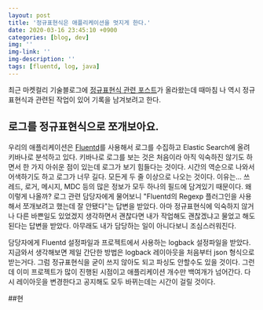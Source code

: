 ```yaml
---
layout: post
title: '정규표현식은 애플리케이션을 멋지게 한다.'
date: 2020-03-16 23:45:10 +0900
categories: [blog, dev]
img: ''
img-link: ''
img-description: ''
tags: [fluentd, log, java]
---
```


최근 마켓컬리 기술블로그에 [정규표현식 관련 포스트](https://helloworld.kurly.com/blog/reg-exp-01/)가 올라왔는데 때마침 나 역시 정규표현식과 관련된 작업이 있어 기록을 남겨보려고 한다.

## 로그를 정규표현식으로 쪼개보아요.

우리의 애플리케이션은 [Fluentd](https://www.fluentd.org/)를 사용해서 로그를 수집하고 Elastic Search에 올려 키바나로 분석하고 있다. 키바나로 로그를 보는 것은 처음이라 아직 익숙하진 않기도 하면서 한 가지 아쉬운 점이 있는데 로그가 보기 힘들다는 것이다. 시간의 역순으로 나와서 어색하기도 하고 로그가 너무 길다. 모든게 두 줄 이상으로 나오는 것이다. 이유는... 쓰레드, 로거, 메시지, MDC 등의 많은 정보가 모두 하나의 필드에 담겨있기 때문이다. 왜 이렇게 나올까? 로그 관련 담당자에게 물어보니 "Fluentd의 Regexp 플러그인을 사용해서 쪼개보려고 했는데 잘 안됐다"는 답변을 받았다. 아마 정규표현식에 익숙하지 않거나 다른 바쁜일도 있었겠지 생각하면서 괜찮다면 내가 작업해도 괜찮겠냐고 물었고 해도 된다는 답변을 받았다. 아무래도 내가 담당하는 일이 아니다보니 조심스러워진다.

담당자에게 Fluentd 설정파일과 프로젝트에서 사용하는 logback 설정파일을 받았다. 지금와서 생각해보면 제일 간단한 방법은 logback 레이아웃을 처음부터 json 형식으로 받는거다. 그럼 정규표현식을 굳이 쓰지 않아도 되고 파싱도 안할수도 있을 것이다. 그런데 이미 프로젝트가 많이 진행된 시점이고 애플리케이션 개수만 백여개가 넘어간다. 다시 레이아웃을 변경한다고 공지해도 모두 바뀌는데는 시간이 걸릴 것이다.



##현